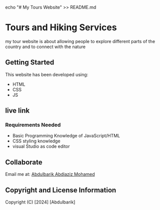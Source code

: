 echo "# My Tours Website" >> README.md

# Tours and Hiking Services

my tour website is about allowing people to explore different parts of the country and to connect with the nature

## Getting Started
This website has been developed using:

* HTML
* CSS
* JS

## live link  
 
 ### Requirements Needed

 - Basic Programming Knowledge of JavaScript/HTML
 - CSS styling knowledge
 - visual Studio as code editor

 ## Collaborate
 Email me at: [Abdulbarik Abdiaziz Mohamed](abdulbariky000@gmail.com)

 ## Copyright and License Information
Copyright (C) [2024] [Abdulbarik]
